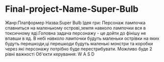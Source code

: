 # Final-project-Name-Super-Bulb
Жанр:Платформер
Назва:Super Bulb
Ідея гри: Персонаж лампочка спавниться на маленькому острові,земля навколо лампочки вся в токсичному яді.Головна задача персонажу - це дойти до фінішу не впавши в яд.
В небі навколо лампочки будуть маленьки острівки на яких будуть перешкоди,ці перешкоди будуть маленькі монстри та коробки через які персонажу потрібно буде перестрибувати.
Можливо буде 2 рівні важкості
Об'єкти керування: W A S D
